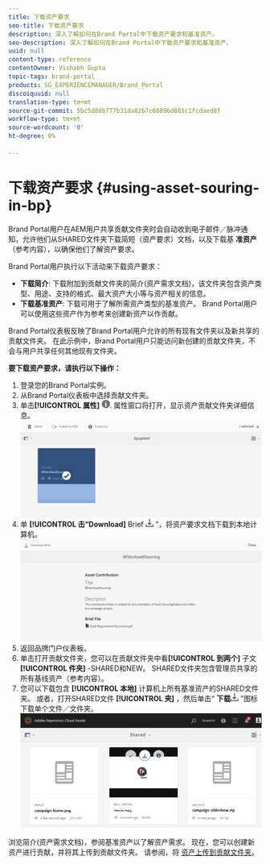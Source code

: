 ```yaml
---
title: 下载资产要求
seo-title: 下载资产要求
description: 深入了解如何在Brand Portal中下载资产要求和基准资产。
seo-description: 深入了解如何在Brand Portal中下载资产要求和基准资产。
uuid: null
content-type: reference
contentOwner: Vishabh Gupta
topic-tags: brand-portal
products: SG_EXPERIENCEMANAGER/Brand_Portal
discoiquuid: null
translation-type: tm+mt
source-git-commit: 5bc5d8db777b31da82b7c68896d881c1fcdaed8f
workflow-type: tm+mt
source-wordcount: '0'
ht-degree: 0%

---
```



# 下载资产要求 {#using-asset-souring-in-bp}

Brand Portal用户在AEM用户共享贡献文件夹时会自动收到电子邮件／脉冲通知，允许他们从SHARED文件夹下载简短（资产要求）文档，以及下载基 **准资产** （参考内容），以确保他们了解资产要求。

Brand Portal用户执行以下活动来下载资产要求：

* **下载简介**: 下载附加到贡献文件夹的简介(资产需求文档)，该文件夹包含资产类型、用途、支持的格式、最大资产大小等与资产相关的信息。
* **下载基准资产**: 下载可用于了解所需资产类型的基准资产。 Brand Portal用户可以使用这些资产作为参考来创建新资产以作贡献。

Brand Portal仪表板反映了Brand Portal用户允许的所有现有文件夹以及新共享的贡献文件夹。 在此示例中，Brand Portal用户只能访问新创建的贡献文件夹，不会与用户共享任何其他现有文件夹。

**要下载资产要求，请执行以下操作：**

1. 登录您的Brand Portal实例。
1. 从Brand Portal仪表板中选择贡献文件夹。
1. 单击&#x200B;**[!UICONTROL 属性]** ![](assets/properties.png). 属性窗口将打开，显示资产贡献文件夹详细信息。
   ![](assets/download-asset-requirement1.png)
1. 单 **[!UICONTROL 击“Download]** Brief ![](assets/download.png) ”，将资产要求文档下载到本地计算机。
   ![](assets/download-asset-requirement2.png)
1. 返回品牌门户仪表板。
1. 单击打开贡献文件夹，您可以在贡献文件夹中看&#x200B;**[!UICONTROL 到两个]** 子文 **[!UICONTROL 件夹]** -SHARED和NEW。 SHARED文件夹包含管理员共享的所有基线资产（参考内容）。
1. 您可以下载包含 **[!UICONTROL 本地]** 计算机上所有基准资产的SHARED文件夹。
或者，打开SHARED文件 **[!UICONTROL 夹]** ，然后单击“ **下载**![](assets/download.png) ”图标下载单个文件／文件夹。
   ![](assets/download-asset-requirement3.png)

浏览简介(资产需求文档)，参阅基准资产以了解资产需求。 现在，您可以创建新资产进行贡献，并将其上传到贡献文件夹。 请参阅，将 [资产上传到贡献文件夹](brand-portal-upload-assets-to-contribution-folder.md)。

